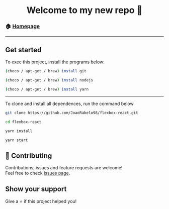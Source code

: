 <h1 align="center">
Welcome to my new repo 👋</h1>


### 🏠 [Homepage](https://github.com/JoaoRabelo98/)

---

## Get started 

To exec this project, install the programs below:

~~~sh
(choco / apt-get / brew) install git
~~~

~~~sh
(choco / apt-get / brew) install nodejs
~~~

~~~sh
(choco / apt-get / brew) install yarn 
~~~

---

To clone and install all dependences, run the command below

~~~sh
git clone https://github.com/JoaoRabelo98/flexbox-react.git

cd flexbox-react

yarn install

yarn start

~~~

## 🤝 Contributing

Contributions, issues and feature requests are welcome!<br />Feel free to check [issues page](https://github.com/JoaoRabelo98/flexbox-react/issues).

## Show your support

Give a ⭐️ if this project helped you!

